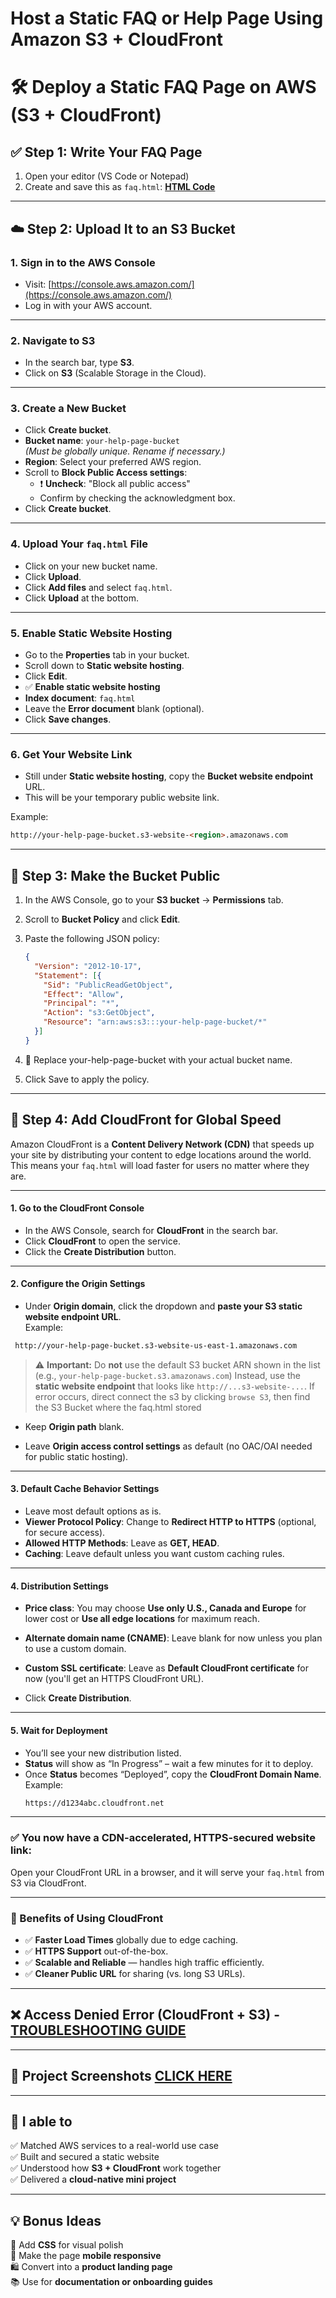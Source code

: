 # Host a Static FAQ or Help Page Using Amazon S3 + CloudFront

# 🛠️ Deploy a Static FAQ Page on AWS (S3 + CloudFront)

## ✅ Step 1: Write Your FAQ Page

1. Open your editor (VS Code or Notepad)
2. Create and save this as `faq.html`: [**HTML Code**](FAQs-Webpage-HTML.md)

---

## ☁️ Step 2: Upload It to an S3 Bucket

### 1. Sign in to the AWS Console
- Visit: [https://console.aws.amazon.com/](https://console.aws.amazon.com/)
- Log in with your AWS account.

---

### 2. Navigate to S3
- In the search bar, type **S3**.
- Click on **S3** (Scalable Storage in the Cloud).

---

### 3. Create a New Bucket
- Click **Create bucket**.
- **Bucket name**: `your-help-page-bucket`  
  *(Must be globally unique. Rename if necessary.)*
- **Region**: Select your preferred AWS region.
- Scroll to **Block Public Access settings**:
  - ❗ **Uncheck**: "Block all public access"
  - Confirm by checking the acknowledgment box.
- Click **Create bucket**.

---

### 4. Upload Your `faq.html` File
- Click on your new bucket name.
- Click **Upload**.
- Click **Add files** and select `faq.html`.
- Click **Upload** at the bottom.

---

### 5. Enable Static Website Hosting
- Go to the **Properties** tab in your bucket.
- Scroll down to **Static website hosting**.
- Click **Edit**.
- ✅ **Enable static website hosting**
- **Index document**: `faq.html`
- Leave the **Error document** blank (optional).
- Click **Save changes**.

---

### 6. Get Your Website Link
- Still under **Static website hosting**, copy the **Bucket website endpoint** URL.
- This will be your temporary public website link.

Example: 

```html
http://your-help-page-bucket.s3-website-<region>.amazonaws.com
```

---

## 🔐 Step 3: Make the Bucket Public

1. In the AWS Console, go to your **S3 bucket** → **Permissions** tab.
2. Scroll to **Bucket Policy** and click **Edit**.
3. Paste the following JSON policy:

   ```json
   {
     "Version": "2012-10-17",
     "Statement": [{
       "Sid": "PublicReadGetObject",
       "Effect": "Allow",
       "Principal": "*",
       "Action": "s3:GetObject",
       "Resource": "arn:aws:s3:::your-help-page-bucket/*"
     }]
   }
   ```
4. 🔁 Replace your-help-page-bucket with your actual bucket name.
5. Click Save to apply the policy.


---

## 🚀 Step 4: Add CloudFront for Global Speed

Amazon CloudFront is a **Content Delivery Network (CDN)** that speeds up your site by distributing your content to edge locations around the world. This means your `faq.html` will load faster for users no matter where they are.

---

#### 1. Go to the CloudFront Console
- In the AWS Console, search for **CloudFront** in the search bar.
- Click **CloudFront** to open the service.
- Click the **Create Distribution** button.

---

#### 2. Configure the Origin Settings
- Under **Origin domain**, click the dropdown and **paste your S3 static website endpoint URL**.  
  Example:  
 ```html
  http://your-help-page-bucket.s3-website-us-east-1.amazonaws.com
 ```

> ⚠️ **Important:** Do **not** use the default S3 bucket ARN shown in the list (e.g., `your-help-page-bucket.s3.amazonaws.com`)
> Instead, use the **static website endpoint** that looks like `http://...s3-website-...`.
> If error occurs, direct connect the s3 by clicking `browse S3`, then find the S3 Bucket where the faq.html stored

- Keep **Origin path** blank.

- Leave **Origin access control settings** as default (no OAC/OAI needed for public static hosting).

---

#### 3. Default Cache Behavior Settings
- Leave most default options as is.
- **Viewer Protocol Policy**: Change to **Redirect HTTP to HTTPS** (optional, for secure access).
- **Allowed HTTP Methods**: Leave as **GET, HEAD**.
- **Caching**: Leave default unless you want custom caching rules.

---

#### 4. Distribution Settings
- **Price class**: You may choose **Use only U.S., Canada and Europe** for lower cost or **Use all edge locations** for maximum reach.
- **Alternate domain name (CNAME)**: Leave blank for now unless you plan to use a custom domain.
- **Custom SSL certificate**: Leave as **Default CloudFront certificate** for now (you'll get an HTTPS CloudFront URL).

- Click **Create Distribution**.

---

#### 5. Wait for Deployment
- You’ll see your new distribution listed.
- **Status** will show as “In Progress” – wait a few minutes for it to deploy.
- Once **Status** becomes “Deployed”, copy the **CloudFront Domain Name**.  
Example:
  ```html
  https://d1234abc.cloudfront.net
  ```

---

### ✅ You now have a CDN-accelerated, HTTPS-secured website link:
Open your CloudFront URL in a browser, and it will serve your `faq.html` from S3 via CloudFront.

---

### 🌟 Benefits of Using CloudFront
- ✅ **Faster Load Times** globally due to edge caching.
- ✅ **HTTPS Support** out-of-the-box.
- ✅ **Scalable and Reliable** — handles high traffic efficiently.
- ✅ **Cleaner Public URL** for sharing (vs. long S3 URLs).

---

## ❌ Access Denied Error (CloudFront + S3) - [TROUBLESHOOTING GUIDE](Access-Troubleshooting-Guide.md)

---

## 📸 Project Screenshots [CLICK HERE](Project-Screenshots.md)

---

## 🧠 I able to

✅ Matched AWS services to a real-world use case  
✅ Built and secured a static website  
✅ Understood how **S3 + CloudFront** work together  
✅ Delivered a **cloud-native mini project**

---

## 💡 Bonus Ideas

🎨 Add **CSS** for visual polish  
📱 Make the page **mobile responsive**  
🛍️ Convert into a **product landing page**  
📚 Use for **documentation or onboarding guides**

